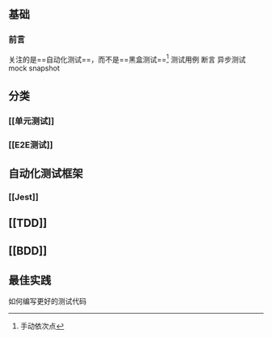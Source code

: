 ## 基础
### 前言
关注的是==自动化测试==，而不是==黑盒测试==[^1]
测试用例
断言
异步测试
mock
snapshot
## 分类
### [[单元测试]]
### [[E2E测试]]
## 自动化测试框架
### [[Jest]]
## [[TDD]]
## [[BDD]]
## 最佳实践
如何编写更好的测试代码

[^1]: 手动依次点